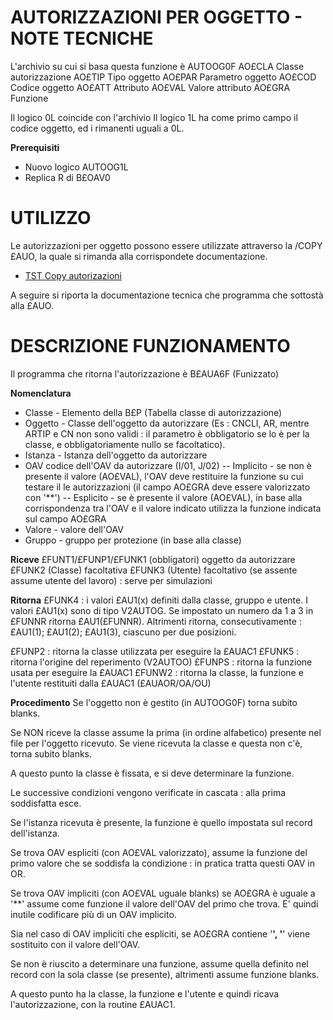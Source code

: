 # AUTORIZZAZIONI PER OGGETTO - NOTE TECNICHE

L'archivio su cui si basa questa funzione è AUTOOG0F
AO£CLA     Classe autorizzazione
AO£TIP     Tipo oggetto
AO£PAR     Parametro oggetto
AO£COD     Codice oggetto
AO£ATT     Attributo
AO£VAL     Valore attributo
AO£GRA     Funzione

Il logico 0L coincide con l'archivio
Il logico 1L ha come primo campo il codice oggetto, ed i rimanenti uguali a 0L.


**Prerequisiti**
- Nuovo logico AUTOOG1L
- Replica R di B£OAV0



# UTILIZZO

Le autorizzazioni per oggetto possono essere utilizzate attraverso la /COPY £AUO, la quale si rimanda alla corrispondete documentazione.

- [TST Copy autorizazioni](Sorgenti/MB/DOC_OGG/P_TSTAUO)

A seguire si riporta la documentazione tecnica che programma che sottostà alla £AUO.

# DESCRIZIONE FUNZIONAMENTO
Il programma che ritorna l'autorizzazione è B£AUA6F (Funizzato)

**Nomenclatura**
- Classe - Elemento della B£P (Tabella classe di autorizzazione)
- Oggetto - Classe dell'oggetto da autorizzare (Es :  CNCLI, AR, mentre ARTIP e CN non sono validi :  il parametro è obbligatorio se lo è per la classe, e obbligatoriamente nullo se facoltatico).
- Istanza - Istanza dell'oggetto da autorizzare
- OAV  codice dell'OAV da autorizzare (I/01, J/02)
-- Implicito - se non è presente il valore (AO£VAL),  l'OAV deve restituire la funzione su cui testare il le autorizzazioni (il campo AO£GRA deve essere valorizzato con '**')
-- Esplicito - se è presente il valore (AO£VAL), in base alla corrispondenza tra l'OAV e il valore indicato utilizza la funzione indicata sul campo AO£GRA
- Valore - valore dell'OAV
- Gruppo - gruppo per protezione (in base alla classe)

**Riceve**
£FUNT1/£FUNP1/£FUNK1
(obbligatori) oggetto da autorizzare
£FUNK2 (Classe) facoltativa
£FUNK3 (Utente) facoltativo (se assente assume utente del lavoro) :  serve per simulazioni

**Ritorna**
£FUNK4  :  i valori £AU1(x) definiti dalla classe, gruppo e utente.
I valori £AU1(x) sono di tipo V2AUTOG.
Se impostato un numero da 1 a 3 in £FUNNR ritorna £AU1(£FUNNR).
Altrimenti ritorna, consecutivamente :  £AU1(1); £AU1(2); £AU1(3), ciascuno per due posizioni.

£FUNP2  :  ritorna la classe utilizzata per eseguire la £AUAC1
£FUNK5  :  ritorna l'origine del reperimento (V2AUTOO)
£FUNPS  :  ritorna la funzione usata per eseguire la £AUAC1
£FUNW2  :  ritorna la classe, la funzione e l'utente restituiti dalla £AUAC1 (£AUAOR/OA/OU)

**Procedimento**
Se l'oggetto non è gestito (in AUTOOG0F) torna subito blanks.

Se NON riceve la classe assume la prima (in ordine alfabetico) presente nel file per l'oggetto ricevuto.
Se viene ricevuta la classe e questa non c'è, torna subito blanks.

A questo punto la classe è fissata, e si deve determinare la funzione.

Le successive condizioni vengono verificate in cascata :  alla prima soddisfatta esce.

Se l'istanza ricevuta è presente, la funzione è quello impostata sul record dell'istanza.

Se trova OAV espliciti (con AO£VAL valorizzato), assume la funzione del primo valore che se soddisfa la condizione :  in pratica tratta questi OAV in OR.

Se trova OAV impliciti  (con AO£VAL uguale blanks)  se AO£GRA  è uguale a '**' assume come funzione il valore dell'OAV  del primo che trova. E' quindi inutile codificare più di un OAV implicito.

Sia nel caso di OAV impliciti che espliciti, se AO£GRA  contiene '**', '**' viene sostituito con il valore dell'OAV.

Se non è riuscito a determinare una funzione, assume quella definito nel record con la sola classe (se presente), altrimenti assume funzione blanks.

A questo punto ha la classe, la funzione e l'utente e quindi ricava l'autorizzazione, con la routine £AUAC1.










